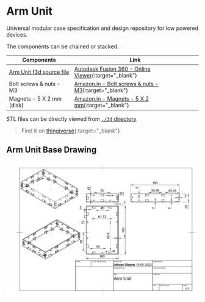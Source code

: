 # Arm Unit

Universal modular case specification and design repository for low powered devices.

The components can be chained or stacked.

| Components                             | Link                                                                               |
|----------------------------------------|------------------------------------------------------------------------------------|
| [Arm Unit f3d source file](fusion360/) | [Autodesk Fusion 360 - Online Viewer](https://a360.co/37TzJ2S){:target="_blank"}   |
| Bolt screws & nuts - M3                | [Amazon.in - Bolt screws & nuts - M3](https://amzn.eu/d/aNlrJWk){:target="_blank"} |
| Magnets - 5 X 2 mm (disk)              | [Amazon.in - Magnets - 5 X 2 mm](https://amzn.eu/d/6y1oyuh){:target="_blank"}      |

STL files can be directly viewed from [`./3d` directory](./3d)

> Find it on [thingiverse](https://www.thingiverse.com/thing:5357929){:target="_blank"}

## Arm Unit Base Drawing

![](asset/img/Base%20Arm%20Unit%20Drawing.jpg)
